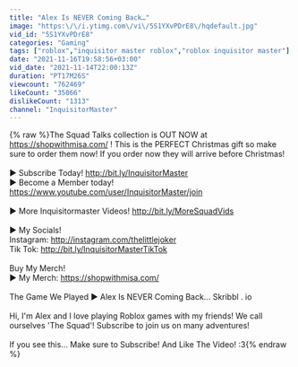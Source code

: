 ```yaml
---
title: "Alex Is NEVER Coming Back…"
image: "https:\/\/i.ytimg.com\/vi\/5S1YXvPDrE8\/hqdefault.jpg"
vid_id: "5S1YXvPDrE8"
categories: "Gaming"
tags: ["roblox","inquisitor master roblox","roblox inquisitor master"]
date: "2021-11-16T19:58:56+03:00"
vid_date: "2021-11-14T22:00:13Z"
duration: "PT17M26S"
viewcount: "762469"
likeCount: "35066"
dislikeCount: "1313"
channel: "InquisitorMaster"
---
```

{% raw %}The Squad Talks collection is OUT NOW at <a rel="nofollow" target="blank" href="https://shopwithmisa.com/">https://shopwithmisa.com/</a> ! This is the PERFECT Christmas gift so make sure to order them now! If you order now they will arrive before Christmas!<br /><br />► Subscribe Today! <a rel="nofollow" target="blank" href="http://bit.ly/InquisitorMaster">http://bit.ly/InquisitorMaster</a><br />► Become a Member today! <a rel="nofollow" target="blank" href="https://www.youtube.com/user/InquisitorMaster/join">https://www.youtube.com/user/InquisitorMaster/join</a><br /><br />► More Inquisitormaster Videos! <a rel="nofollow" target="blank" href="http://bit.ly/MoreSquadVids">http://bit.ly/MoreSquadVids</a><br /><br />► My Socials! <br />Instagram: <a rel="nofollow" target="blank" href="http://instagram.com/thelittlejoker">http://instagram.com/thelittlejoker</a><br />Tik Tok: <a rel="nofollow" target="blank" href="http://bit.ly/InquisitorMasterTikTok">http://bit.ly/InquisitorMasterTikTok</a><br /> <br />Buy My Merch! <br />► My Merch: <a rel="nofollow" target="blank" href="https://shopwithmisa.com/">https://shopwithmisa.com/</a><br /><br />The Game We Played ► Alex Is NEVER Coming Back… Skribbl . io <br /><br />Hi, I'm Alex and I love playing Roblox games with my friends! We call ourselves 'The Squad'! Subscribe to join us on many adventures! <br /><br />If you see this... Make sure to Subscribe! And Like The Video! :3{% endraw %}
